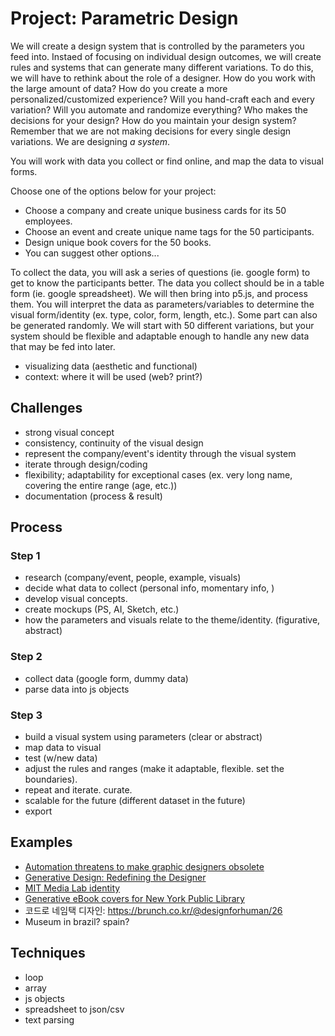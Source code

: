# Project: Parametric Design

We will create a design system that is controlled by the parameters you feed into. Instaed of focusing on individual design outcomes, we will create rules and systems that can generate many different variations. To do this, we will have to rethink about the role of a designer. How do you work with the large amount of data? How do you create a more personalized/customized experience? Will you hand-craft each and every variation? Will you automate and randomize everything? Who makes the decisions for your design? How do you maintain your design system? Remember that we are not making decisions for every single design variations. We are designing *a system*.

You will work with data you collect or find online, and map the data to visual forms. 

Choose one of the options below for your project:
- Choose a company and create unique business cards for its 50 employees.
- Choose an event and create unique name tags for the 50 participants.
- Design unique book covers for the 50 books. 
- You can suggest other options...

To collect the data, you will ask a series of questions (ie. google form) to get to know the participants better. The data you collect should be in a table form (ie. google spreadsheet). We will then bring into p5.js, and process them. You will interpret the data as parameters/variables to determine the visual form/identity (ex. type, color, form, length, etc.). Some part can also be generated randomly. We will start with 50 different variations, but your system should be flexible and adaptable enough to handle any new data that may be fed into later. 

- visualizing data (aesthetic and functional)
- context: where it will be used (web? print?)


## Challenges
- strong visual concept
- consistency, continuity of the visual design
- represent the company/event's identity through the visual system
- iterate through design/coding
- flexibility; adaptability for exceptional cases (ex. very long name, covering the entire range (age, etc.))
- documentation (process & result)



## Process

### Step 1
- research (company/event, people, example, visuals)
- decide what data to collect (personal info, momentary info, )
- develop visual concepts. 
- create mockups (PS, AI, Sketch, etc.)
- how the parameters and visuals relate to the theme/identity. (figurative, abstract)

### Step 2
- collect data (google form, dummy data)
- parse data into js objects

### Step 3
- build a visual system using parameters (clear or abstract)
- map data to visual
- test (w/new data)
- adjust the rules and ranges (make it adaptable, flexible. set the boundaries).
- repeat and iterate. curate.
- scalable for the future (different dataset in the future)
- export



## Examples
- [Automation threatens to make graphic designers obsolete](https://eyeondesign.aiga.org/automation-threatens-to-make-graphic-designers-obsolete/)
- [Generative Design: Redefining the Designer](https://www.commarts.com/columns/generative-design-redefining-the-designer)
- [MIT Media Lab identity](http://eroonkang.com/projects/MIT-Media-Lab-Identity/)
- [Generative eBook covers for New York Public Library](https://www.nypl.org/blog/2014/09/03/generative-ebook-covers)
- 코드로 네임택 디자인: https://brunch.co.kr/@designforhuman/26
- Museum in brazil? spain?

## Techniques
- loop
- array
- js objects
- spreadsheet to json/csv
- text parsing




